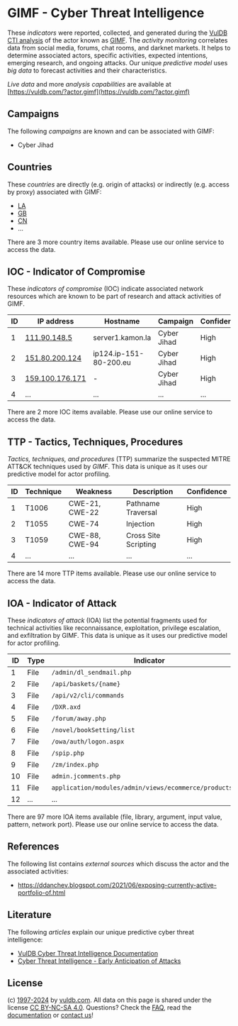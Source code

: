 # GIMF - Cyber Threat Intelligence

These _indicators_ were reported, collected, and generated during the [VulDB CTI analysis](https://vuldb.com/?kb.cti) of the actor known as [GIMF](https://vuldb.com/?actor.gimf). The _activity monitoring_ correlates data from social media, forums, chat rooms, and darknet markets. It helps to determine associated actors, specific activities, expected intentions, emerging research, and ongoing attacks. Our unique _predictive model_ uses _big data_ to forecast activities and their characteristics.

_Live data_ and more _analysis capabilities_ are available at [https://vuldb.com/?actor.gimf](https://vuldb.com/?actor.gimf)

## Campaigns

The following _campaigns_ are known and can be associated with GIMF:

* Cyber Jihad

## Countries

These _countries_ are directly (e.g. origin of attacks) or indirectly (e.g. access by proxy) associated with GIMF:

* [LA](https://vuldb.com/?country.la)
* [GB](https://vuldb.com/?country.gb)
* [CN](https://vuldb.com/?country.cn)
* ...

There are 3 more country items available. Please use our online service to access the data.

## IOC - Indicator of Compromise

These _indicators of compromise_ (IOC) indicate associated network resources which are known to be part of research and attack activities of GIMF.

ID | IP address | Hostname | Campaign | Confidence
-- | ---------- | -------- | -------- | ----------
1 | [111.90.148.5](https://vuldb.com/?ip.111.90.148.5) | server1.kamon.la | Cyber Jihad | High
2 | [151.80.200.124](https://vuldb.com/?ip.151.80.200.124) | ip124.ip-151-80-200.eu | Cyber Jihad | High
3 | [159.100.176.171](https://vuldb.com/?ip.159.100.176.171) | - | Cyber Jihad | High
4 | ... | ... | ... | ...

There are 2 more IOC items available. Please use our online service to access the data.

## TTP - Tactics, Techniques, Procedures

_Tactics, techniques, and procedures_ (TTP) summarize the suspected MITRE ATT&CK techniques used by _GIMF_. This data is unique as it uses our predictive model for actor profiling.

ID | Technique | Weakness | Description | Confidence
-- | --------- | -------- | ----------- | ----------
1 | T1006 | CWE-21, CWE-22 | Pathname Traversal | High
2 | T1055 | CWE-74 | Injection | High
3 | T1059 | CWE-88, CWE-94 | Cross Site Scripting | High
4 | ... | ... | ... | ...

There are 14 more TTP items available. Please use our online service to access the data.

## IOA - Indicator of Attack

These _indicators of attack_ (IOA) list the potential fragments used for technical activities like reconnaissance, exploitation, privilege escalation, and exfiltration by GIMF. This data is unique as it uses our predictive model for actor profiling.

ID | Type | Indicator | Confidence
-- | ---- | --------- | ----------
1 | File | `/admin/dl_sendmail.php` | High
2 | File | `/api/baskets/{name}` | High
3 | File | `/api/v2/cli/commands` | High
4 | File | `/DXR.axd` | Medium
5 | File | `/forum/away.php` | High
6 | File | `/novel/bookSetting/list` | High
7 | File | `/owa/auth/logon.aspx` | High
8 | File | `/spip.php` | Medium
9 | File | `/zm/index.php` | High
10 | File | `admin.jcomments.php` | High
11 | File | `application/modules/admin/views/ecommerce/products.php` | High
12 | ... | ... | ...

There are 97 more IOA items available (file, library, argument, input value, pattern, network port). Please use our online service to access the data.

## References

The following list contains _external sources_ which discuss the actor and the associated activities:

* https://ddanchev.blogspot.com/2021/06/exposing-currently-active-portfolio-of.html

## Literature

The following _articles_ explain our unique predictive cyber threat intelligence:

* [VulDB Cyber Threat Intelligence Documentation](https://vuldb.com/?kb.cti)
* [Cyber Threat Intelligence - Early Anticipation of Attacks](https://www.scip.ch/en/?labs.20201022)

## License

(c) [1997-2024](https://vuldb.com/?kb.changelog) by [vuldb.com](https://vuldb.com/?kb.about). All data on this page is shared under the license [CC BY-NC-SA 4.0](https://creativecommons.org/licenses/by-nc-sa/4.0/). Questions? Check the [FAQ](https://vuldb.com/?kb.faq), read the [documentation](https://vuldb.com/?kb) or [contact us](https://vuldb.com/?contact)!
